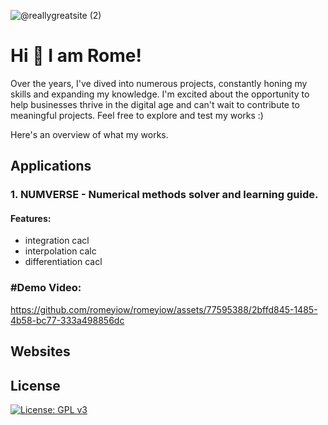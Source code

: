 
![@reallygreatsite (2)](https://github.com/romeyiow/romeyiow/assets/77595388/d46ee6a5-bc74-4bd8-bedd-0718986151ea)
<br>
# Hi 👋 I am Rome!
Over the years, I've dived into numerous projects, constantly honing my skills and expanding my knowledge. I'm excited about the opportunity to help businesses thrive in the digital age and can't wait to contribute to meaningful projects. Feel free to explore and test my works :)   

Here's an overview of what my works.

## Applications 
### 1. NUMVERSE - Numerical methods solver and learning guide.
#### Features:
- integration cacl 
- interpolation calc
- differentiation cacl
### #Demo Video: <br>
https://github.com/romeyiow/romeyiow/assets/77595388/2bffd845-1485-4b58-bc77-333a498856dc


## Websites



<!--

![image](https://github.com/romeyiow/romeyiow/assets/77595388/26fda329-8fcf-4dd9-b575-58701da619d8)
![image](https://github.com/romeyiow/romeyiow/assets/77595388/6b54d85b-8b55-4b97-8433-b623f2e87140)
![image](https://github.com/romeyiow/romeyiow/assets/77595388/42b655dc-1ce0-4a6b-bad6-ae4d84d05a06)
![image](https://github.com/romeyiow/romeyiow/assets/77595388/9f8ea3ea-1300-4e66-92ba-76ae49b63119)

https://youtu.be/9XVPOBkYM0w
## Watch the Video

[![Watch the video](assets/videos/tmb-numverse.png)](assets/videos/vokoscreenNG-2024-06-28_00-52-21.mp4)
### [👉Live Demo 👀](https://prxncxss03.github.io/freedom-board-front-end/)
## Hi there 👋
**romeyiow/romeyiow** is a ✨ _special_ ✨ repository because its `README.md` (this file) appears on your GitHub profile.

Here are some ideas to get you started:

- 🔭 I’m currently working on ...
- 🌱 I’m currently learning ...
- 👯 I’m looking to collaborate on ...
- 🤔 I’m looking for help with ...
- 💬 Ask me about ...
- 📫 How to reach me: ...
- 😄 Pronouns: ...
- ⚡ Fun fact: ...
-->
## License
[![License: GPL v3](https://img.shields.io/badge/License-GPLv3-blue.svg)](https://www.gnu.org/licenses/gpl-3.0)
